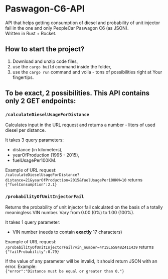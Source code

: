 # Paswagon-C6-API

API that helps getting consumption of diesel and probability of unit injector fail in the one and only PeopleCar Paswagon C6 (as JSON). <br/>
Written in Rust + Rocket.

## How to start the project?
1) Download and unzip code files,
2) use the `cargo build` command inside the folder,
3) use the `cargo run` command and voila - tons of possibilities right at Your fingertips.

## To be exact, 2 possibilities. This API contains only 2 GET endpoints:

### `/calculateDieselUsageForDistance`
Calculates input in the URL request and returns a number - liters of used diesel per distance.

  It takes 3 query parameters: 
  * distance (in kilometers),
  * yearOfProduction (1995 - 2015),
  * fuelUsagePer100KM.
    
    
    
  Example of URL request: <br/>
  `/calculateDieselUsageForDistance?distance=21&yearOfProduction=2015&fuelUsagePer100KM=10` returns `{"fuelConsumption":2.1}`
  
### `/probabilityOfUnitInjectorFail`
Returns the probability of unit injector fail calculated on the basis of a totally meaningless VIN number. Vary from 0.00 (0%) to 1.00 (100%).

  It takes 1 query parameter:
  * VIN number (needs to contain **exactly** 17 characters)
    
   Example of URL request:<br/>
   `/probabilityOfUnitInjectorFail?vin_number=4Y1SL65848Z411439` returns `{"failProbability":0.79}`
  

If the value of any parameter will be invalid, it should return JSON with an error.
Example: <br/>
`{"error":"Distance must be equal or greater than 0."}`
